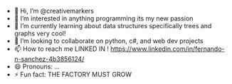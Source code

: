 - 👋 Hi, I’m @creativemarkers
- 👀 I’m interested in anything programming its my new passion
- 🌱 I’m currently learning about data structures specifically trees and graphs very cool!
- 💞️ I’m looking to collaborate on python, c#, and web dev projects
- 📫 How to reach me LINKED IN ! https://www.linkedin.com/in/fernando-n-sanchez-4b3856124/
- 😄 Pronouns: ...
- ⚡ Fun fact: THE FACTORY MUST GROW
<!---
creativemarkers/creativemarkers is a ✨ special ✨ repository because its `README.md` (this file) appears on your GitHub profile.
You can click the Preview link to take a look at your changes.
--->

